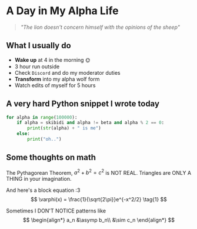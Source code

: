 # A Day in My Alpha Life
> *"The lion doesn't concern himself with the opinions of the sheep"*
## What I usually do
- **Wake up** at 4 in the morning 🌞
- 3 hour run outside
- Check `Discord` and do my moderator duties
- **Transform** into my alpha wolf form
- Watch edits of myself for 5 hours

## A very hard Python snippet I wrote today
```python
for alpha in range(100000):
    if alpha = skibidi and alpha != beta and alpha % 2 == 0:
        print(str(alpha) + " is me")
    else:
        print("oh..")
```

## Some thoughts on math
The Pythagorean Theorem, $a^2+b^2=c^2$ is NOT REAL. Triangles are ONLY A THING in your imagination.

And here's a block equation :3
$$
\varphi(x) = \frac{1}{\sqrt{2\pi}}e^{-x^2/2} 
\tag{1}
$$

Sometimes I DON'T NOTICE patterns like
$$
\begin{align*}
a_n &\asymp b_n\\
&\sim c_n
\end{align*}
$$
